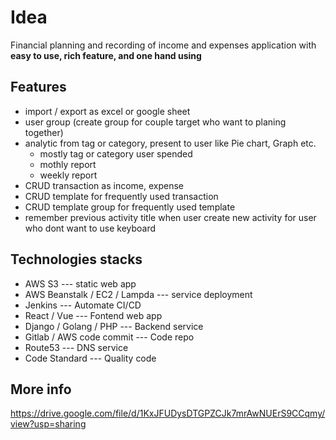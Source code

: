 # Idea
Financial planning and recording of income and expenses application with **easy to use, rich feature, and one hand using**
## Features
- import / export as excel or google sheet
- user group (create group for couple target who want to planing together) 
- analytic from tag or category, present to user like Pie chart, Graph etc. 
	- mostly tag or category user spended
	- mothly report
	- weekly report
- CRUD transaction as income, expense
- CRUD template for frequently used transaction
- CRUD template group for frequently used template
- remember previous activity title when user create new activity for user who dont want to use keyboard

## Technologies stacks 
- AWS S3 --- static web app
- AWS Beanstalk / EC2 / Lampda --- service deployment
- Jenkins --- Automate CI/CD
- React / Vue --- Fontend web app
- Django / Golang / PHP --- Backend service
- Gitlab / AWS code commit --- Code repo
- Route53 --- DNS service
- Code Standard --- Quality code

## More info
https://drive.google.com/file/d/1KxJFUDysDTGPZCJk7mrAwNUErS9CCqmy/view?usp=sharing

